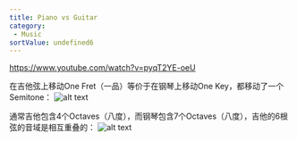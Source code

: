 ```yaml
---
title: Piano vs Guitar
category:
 - Music
sortValue: undefined6
---
```


https://www.youtube.com/watch?v=pyqT2YE-oeU

在吉他弦上移动One Fret（一品）等价于在钢琴上移动One Key，都移动了一个Semitone：
![alt text](image.png)

通常吉他包含4个Octaves（八度），而钢琴包含7个Octaves（八度），吉他的6根弦的音域是相互重叠的：
![alt text](image-2.png)